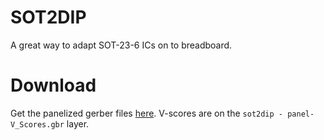 # SOT2DIP

A great way to adapt SOT-23-6 ICs on to breadboard.

# Download
Get the panelized gerber files [here](https://github.com/benjiaomodular/sot2dip/raw/main/sot2dip/sot2dip.zip). V-scores are on the `sot2dip - panel-V_Scores.gbr` layer.